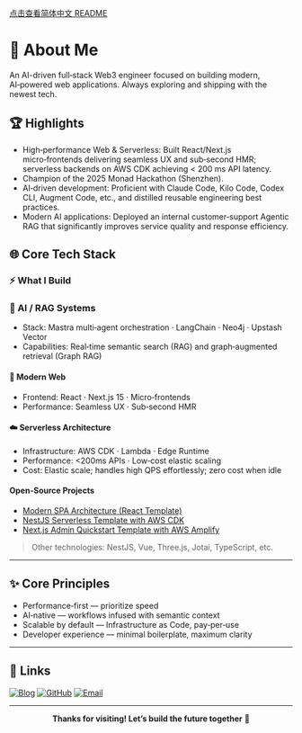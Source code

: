 [点击查看简体中文 README](./README.zh-CN.md)

# 📌 About Me

An AI-driven full‑stack Web3 engineer focused on building modern, AI‑powered web applications. Always exploring and shipping with the newest tech.

## 🏆 Highlights

- High‑performance Web & Serverless: Built React/Next.js micro‑frontends delivering seamless UX and sub‑second HMR; serverless backends on AWS CDK achieving < 200 ms API latency.
- Champion of the 2025 Monad Hackathon (Shenzhen).
- AI‑driven development: Proficient with Claude Code, Kilo Code, Codex CLI, Augment Code, etc., and distilled reusable engineering best practices.
- Modern AI applications: Deployed an internal customer‑support Agentic RAG that significantly improves service quality and response efficiency.

## 🌐 Core Tech Stack

### ⚡ What I Build

### 🤖 AI / RAG Systems

- Stack: Mastra multi‑agent orchestration · LangChain · Neo4j · Upstash Vector
- Capabilities: Real‑time semantic search (RAG) and graph‑augmented retrieval (Graph RAG)

#### 🚀 Modern Web

- Frontend: React · Next.js 15 · Micro‑frontends
- Performance: Seamless UX · Sub‑second HMR

#### ☁️ Serverless Architecture

- Infrastructure: AWS CDK · Lambda · Edge Runtime
- Performance: <200ms APIs · Low‑cost elastic scaling
- Cost: Elastic scale; handles high QPS effortlessly; zero cost when idle

#### Open‑Source Projects

- [Modern SPA Architecture (React Template)](https://github.com/lfhwnqe/spa-temp)
- [NestJS Serverless Template with AWS CDK](https://github.com/lfhwnqe/aws-cdk-nestjs-template)
- [Next.js Admin Quickstart Template with AWS Amplify](https://github.com/lfhwnqe/aws-nextjs-amplify-template)

> Other technologies: NestJS, Vue, Three.js, Jotai, TypeScript, etc.

---

## ✨ Core Principles

- Performance‑first — prioritize speed
- AI‑native — workflows infused with semantic context
- Scalable by default — Infrastructure as Code, pay‑per‑use
- Developer experience — minimal boilerplate, maximum clarity

---

## 🔗 Links

[![Blog](https://img.shields.io/badge/Blog-maomaocong.com-blue?style=for-the-badge&logo=rss)](https://blog.maomaocong.com/)
[![GitHub](https://img.shields.io/badge/GitHub-lfhwnqe-black?style=for-the-badge&logo=github)](https://github.com/lfhwnqe)
[![Email](https://img.shields.io/badge/Email-lfhwnqea@gmail.com-green?style=for-the-badge&logo=google-gmail)](mailto:lfhwnqea@gmail.com)

---

<div align="center">

**Thanks for visiting! Let’s build the future together** 🚀

</div>
